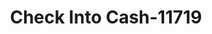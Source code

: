 ---
f_zip-code: 32501
f_state-code: FL
title: Check Into Cash-11719
f_phone: 850-434-1285
f_city-only: Pensacola
f_address: 707 E Cervantes Street Pensacola
f_location-unique-id: '11719'
slug: check-into-cash-11719
updated-on: '2024-05-30T13:46:58.046Z'
created-on: '2024-05-30T13:36:59.803Z'
published-on: '2024-05-30T13:54:32.469Z'
f_city-state: cms/city/pensacola-fl.md
f_company: cms/company/check-into-cash.md
f_state: cms/state/florida.md
layout: '[payday-loan].html'
tags: payday-loan
---